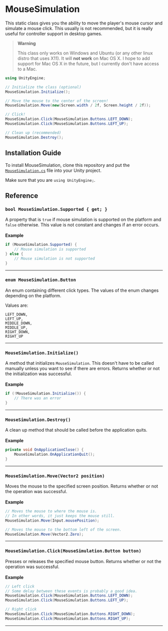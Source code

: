# MouseSimulation
This static class gives you the ability to move the player's mouse cursor and simulate a mouse click. This usually is not recommended, but it is really useful for controller support in desktop games.

> **Warning**
>
> This class only works on Windows and Ubuntu (or any other linux distro that uses X11).
> It will **not work** on Mac OS X. 
> I hope to add support for Mac OS X in the future, but I currently don't have access to a Mac. 

```cs
using UnityEngine;

// Initialize the class (optional)
MouseSimulation.Initialize();

// Move the mouse to the center of the screen!
MouseSimulation.Move(new(Screen.width / 2f, Screen.height / 2f));

// Click!
MouseSimulation.Click(MouseSimulation.Buttons.LEFT_DOWN);
MouseSimulation.Click(MouseSimulation.Buttons.LEFT_UP);

// Clean up (recommended)
MouseSimulation.Destroy();
```

## Installation Guide
To install MouseSimulation, clone this repository and put the [`MouseSimulation.cs`](./MouseSimulation.cs) file into your Unity project.

Make sure that you are `using UnityEngine;`.

## Reference
### `bool MouseSimulation.Supported { get; }`
A property that is `true` if mouse simulation is supported on the platform and `false` otherwise. This value is not constant and changes if an error occurs.<br/>
<br/>
**Example**
```cs
if (MouseSimulation.Supported) {
	// Mouse simulation is supported
} else {
	// Mouse simulation is not supported
}
```
<hr/>

### `enum MouseSimulation.Button`
An enum containing different click types. The values of the enum changes depending on the platform.

Values are:
```
LEFT_DOWN,
LEFT_UP,
MIDDLE_DOWN,
MIDDLE_UP,
RIGHT_DOWN,
RIGHT_UP
```
<hr/>

### `MouseSimulation.Initialize()`
A method that initializes `MouseSimulation`. This doesn't have to be called manually unless you want to see if there are errors. Returns whether or not the initialization was successful.<br/>
<br/>
**Example**
```cs
if (!MouseSimulation.Initialize()) {
	// There was an error
}
```
<hr/>

### `MouseSimulation.Destroy()`
A clean up method that should be called before the application quits.<br/>
<br/>
**Example**
```cs
private void OnApplicationClose() {
	MouseSimulation.OnApplicationQuit();
}
```
<hr/>

### `MouseSimulation.Move(Vector2 position)`
Moves the mouse to the specified screen position. Returns whether or not the operation was successful.<br/>
<br/>
**Example**
```cs
// Moves the mouse to where the mouse is.
// In other words, it just keeps the mouse still.
MouseSimulation.Move(Input.mousePosition);

// Moves the mouse to the bottom left of the screen.
MouseSimulation.Move(Vector2.Zero);
```
<hr/>

### `MouseSimulation.Click(MouseSimulation.Button button)`
Presses or releases the specified mouse button. Returns whether or not the operation was successful.<br/>
<br/>
**Example**
```cs
// Left click
// Some delay between these events is probably a good idea.
MouseSimulation.Click(MouseSimulation.Buttons.LEFT_DOWN);
MouseSimulation.Click(MouseSimulation.Buttons.LEFT_UP);

// Right click
MouseSimulation.Click(MouseSimulation.Buttons.RIGHT_DOWN);
MouseSimulation.Click(MouseSimulation.Buttons.RIGHT_UP);
```
<hr/>